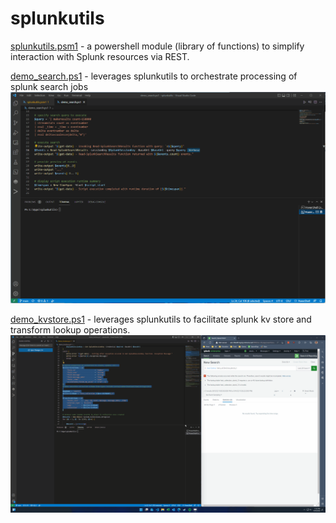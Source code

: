 # splunkutils
[splunkutils.psm1](https://github.com/dstaulcu/splunkutils/blob/main/splunkutils.psm1/) - a powershell module (library of functions) to simplify interaction with Splunk resources via REST.

[demo_search.ps1](https://github.com/dstaulcu/splunkutils/blob/main/demo_search.ps1/) - leverages splunkutils to orchestrate processing of splunk search jobs
![alt tag](https://github.com/dstaulcu/splunkutils/blob/main/img/demo_search.gif)

[demo_kvstore.ps1](https://github.com/dstaulcu/splunkutils/blob/main/demo_kvstore.ps1/) - leverages splunkutils to facilitate splunk kv store and transform lookup operations.
![alt tag](https://github.com/dstaulcu/splunkutils/blob/main/img/demo_kvstore.gif)


